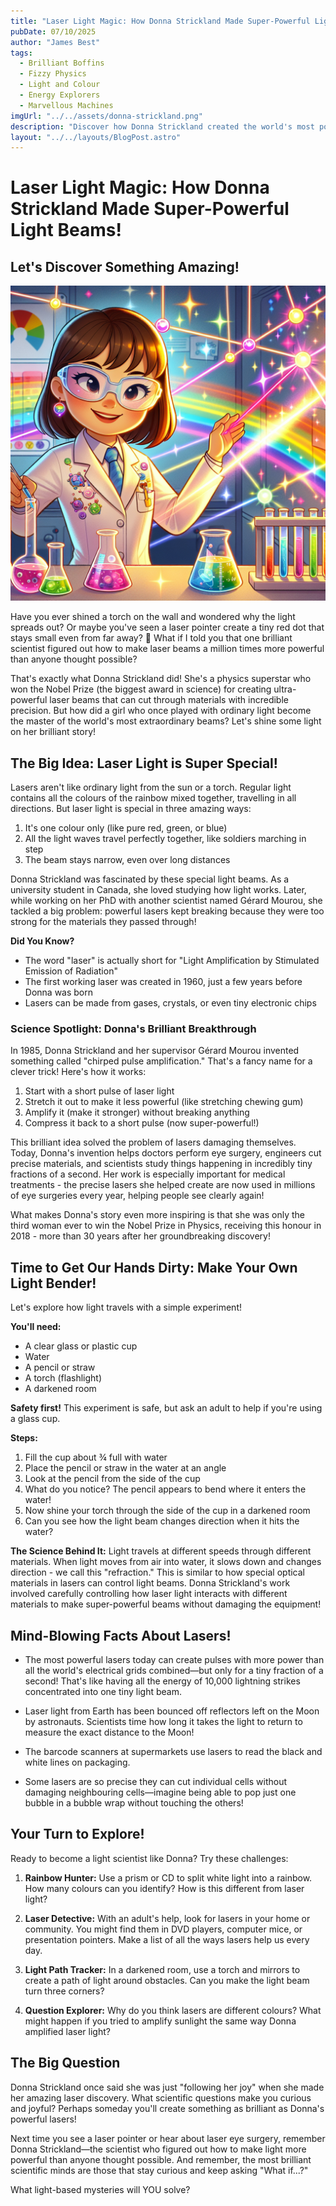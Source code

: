 ```yaml
---
title: "Laser Light Magic: How Donna Strickland Made Super-Powerful Light Beams!"
pubDate: 07/10/2025
author: "James Best"
tags:
  - Brilliant Boffins
  - Fizzy Physics
  - Light and Colour
  - Energy Explorers
  - Marvellous Machines
imgUrl: "../../assets/donna-strickland.png"
description: "Discover how Donna Strickland created the world's most powerful laser beams! Learn about the colourful world of lasers, try a fun light experiment at home, and find out how these amazing light beams help doctors, scientists and engineers solve real-world problems."
layout: "../../layouts/BlogPost.astro"
---
```


# Laser Light Magic: How Donna Strickland Made Super-Powerful Light Beams!

## Let's Discover Something Amazing!

![Donna Strickland](../../assets/donna-strickland.png)

Have you ever shined a torch on the wall and wondered why the light spreads out? Or maybe you've seen a laser pointer create a tiny red dot that stays small even from far away? 🔴 What if I told you that one brilliant scientist figured out how to make laser beams a million times more powerful than anyone thought possible?

That's exactly what Donna Strickland did! She's a physics superstar who won the Nobel Prize (the biggest award in science) for creating ultra-powerful laser beams that can cut through materials with incredible precision. But how did a girl who once played with ordinary light become the master of the world's most extraordinary beams? Let's shine some light on her brilliant story!

## The Big Idea: Laser Light is Super Special!

Lasers aren't like ordinary light from the sun or a torch. Regular light contains all the colours of the rainbow mixed together, travelling in all directions. But laser light is special in three amazing ways:

1. It's one colour only (like pure red, green, or blue)
2. All the light waves travel perfectly together, like soldiers marching in step
3. The beam stays narrow, even over long distances

Donna Strickland was fascinated by these special light beams. As a university student in Canada, she loved studying how light works. Later, while working on her PhD with another scientist named Gérard Mourou, she tackled a big problem: powerful lasers kept breaking because they were too strong for the materials they passed through!

**Did You Know?**
* The word "laser" is actually short for "Light Amplification by Stimulated Emission of Radiation"
* The first working laser was created in 1960, just a few years before Donna was born
* Lasers can be made from gases, crystals, or even tiny electronic chips

### Science Spotlight: Donna's Brilliant Breakthrough

In 1985, Donna Strickland and her supervisor Gérard Mourou invented something called "chirped pulse amplification." That's a fancy name for a clever trick! Here's how it works:

1. Start with a short pulse of laser light
2. Stretch it out to make it less powerful (like stretching chewing gum)
3. Amplify it (make it stronger) without breaking anything
4. Compress it back to a short pulse (now super-powerful!)

This brilliant idea solved the problem of lasers damaging themselves. Today, Donna's invention helps doctors perform eye surgery, engineers cut precise materials, and scientists study things happening in incredibly tiny fractions of a second. Her work is especially important for medical treatments - the precise lasers she helped create are now used in millions of eye surgeries every year, helping people see clearly again!

What makes Donna's story even more inspiring is that she was only the third woman ever to win the Nobel Prize in Physics, receiving this honour in 2018 - more than 30 years after her groundbreaking discovery!

## Time to Get Our Hands Dirty: Make Your Own Light Bender!

Let's explore how light travels with a simple experiment!

**You'll need:**
* A clear glass or plastic cup
* Water
* A pencil or straw
* A torch (flashlight)
* A darkened room

**Safety first!** This experiment is safe, but ask an adult to help if you're using a glass cup.

**Steps:**
1. Fill the cup about ¾ full with water
2. Place the pencil or straw in the water at an angle
3. Look at the pencil from the side of the cup
4. What do you notice? The pencil appears to bend where it enters the water!
5. Now shine your torch through the side of the cup in a darkened room
6. Can you see how the light beam changes direction when it hits the water?

**The Science Behind It:**
Light travels at different speeds through different materials. When light moves from air into water, it slows down and changes direction - we call this "refraction." This is similar to how special optical materials in lasers can control light beams. Donna Strickland's work involved carefully controlling how laser light interacts with different materials to make super-powerful beams without damaging the equipment!

## Mind-Blowing Facts About Lasers!

* The most powerful lasers today can create pulses with more power than all the world's electrical grids combined—but only for a tiny fraction of a second! That's like having all the energy of 10,000 lightning strikes concentrated into one tiny light beam.

* Laser light from Earth has been bounced off reflectors left on the Moon by astronauts. Scientists time how long it takes the light to return to measure the exact distance to the Moon!

* The barcode scanners at supermarkets use lasers to read the black and white lines on packaging.

* Some lasers are so precise they can cut individual cells without damaging neighbouring cells—imagine being able to pop just one bubble in a bubble wrap without touching the others!

## Your Turn to Explore!

Ready to become a light scientist like Donna? Try these challenges:

1. **Rainbow Hunter:** Use a prism or CD to split white light into a rainbow. How many colours can you identify? How is this different from laser light?

2. **Laser Detective:** With an adult's help, look for lasers in your home or community. You might find them in DVD players, computer mice, or presentation pointers. Make a list of all the ways lasers help us every day.

3. **Light Path Tracker:** In a darkened room, use a torch and mirrors to create a path of light around obstacles. Can you make the light beam turn three corners?

4. **Question Explorer:** Why do you think lasers are different colours? What might happen if you tried to amplify sunlight the same way Donna amplified laser light?

## The Big Question

Donna Strickland once said she was just "following her joy" when she made her amazing laser discovery. What scientific questions make you curious and joyful? Perhaps someday you'll create something as brilliant as Donna's powerful lasers!

Next time you see a laser pointer or hear about laser eye surgery, remember Donna Strickland—the scientist who figured out how to make light more powerful than anyone thought possible. And remember, the most brilliant scientific minds are those that stay curious and keep asking "What if...?"

What light-based mysteries will YOU solve?
